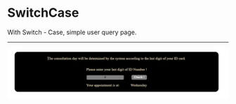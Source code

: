 # SwitchCase
With Switch - Case, simple user query page.

<hr>
<img src="https://github.com/SercaNisUzun/SwitchCase/blob/main/SS.png">
